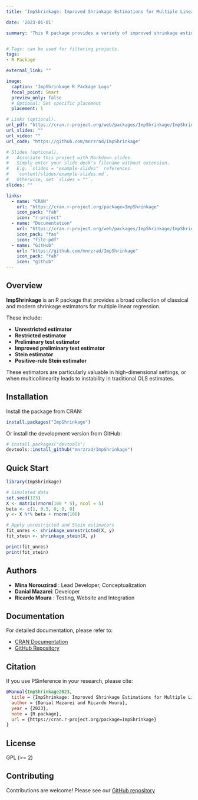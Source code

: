```yaml
---
title: 'ImpShrinkage: Improved Shrinkage Estimations for Multiple Linear Regression'

date: '2023-01-01'

summary: 'This R package provides a variety of improved shrinkage estimators in the area of statistical analysis: unrestricted; restricted; preliminary test; improved preliminary test; Stein; and positive-rule Stein.'


# Tags: can be used for filtering projects.
tags:
- R Package

external_link: ""

image:
  caption: 'ImpShrinkage R Package Logo'
  focal_point: Smart
  preview_only: false
  # Optional: Set specific placement
  placement: 1

# Links (optional).
url_pdf: "https://cran.r-project.org/web/packages/ImpShrinkage/ImpShrinkage.pdf"
url_slides: ""
url_video: ""
url_code: "https://github.com/mnrzrad/ImpShrinkage"

# Slides (optional).
#   Associate this project with Markdown slides.
#   Simply enter your slide deck's filename without extension.
#   E.g. `slides = "example-slides"` references 
#   `content/slides/example-slides.md`.
#   Otherwise, set `slides = ""`.
slides: ""

links:
  - name: "CRAN"
    url: "https://cran.r-project.org/package=ImpShrinkage"
    icon_pack: "fab"
    icon: "r-project"
  - name: "Documentation"
    url: "https://cran.r-project.org/web/packages/ImpShrinkage/ImpShrinkage.pdf"
    icon_pack: "fas"
    icon: "file-pdf"
  - name: "GitHub"
    url: "https://github.com/mnrzrad/ImpShrinkage"
    icon_pack: "fab"
    icon: "github"
---
```


## Overview

**ImpShrinkage** is an R package that provides a broad collection of classical and modern shrinkage estimators for multiple linear regression.

These include:

- **Unrestricted estimator**
- **Restricted estimator**
- **Preliminary test estimator**
- **Improved preliminary test estimator**
- **Stein estimator**
- **Positive-rule Stein estimator**

These estimators are particularly valuable in high-dimensional settings, or when multicollinearity leads to instability in traditional OLS estimates.


## Installation

Install the package from CRAN:

```r
install.packages("ImpShrinkage")
```

Or install the development version from GitHub:

```r
# install.packages("devtools")
devtools::install_github("mnrzrad/ImpShrinkage")
```

## Quick Start

```r
library(ImpShrinkage)

# Simulated data
set.seed(123)
X <- matrix(rnorm(100 * 5), ncol = 5)
beta <- c(1, 0.5, 0, 0, 0)
y <- X %*% beta + rnorm(100)

# Apply unrestricted and Stein estimators
fit_unres <- shrinkage_unrestricted(X, y)
fit_stein <- shrinkage_stein(X, y)

print(fit_unres)
print(fit_stein)
```

## Authors

- **Mina Norouzirad** : Lead Developer, Conceptualization
- **Danial Mazarei**: Developer
- **Ricardo Moura** : Testing, Website and Integration

## Documentation

For detailed documentation, please refer to:
- [CRAN Documentation](https://cran.r-project.org/web/packages/ImpShrinkage/ImpShrinkage.pdf)
- [GitHub Repository](https://github.com/mnrzrad/ImpShrinkage)

## Citation

If you use PSinference in your research, please cite:

```bibtex
@Manual{ImpShrinkage2023,
  title = {ImpShrinkage: Improved Shrinkage Estimations for Multiple Linear Regression},
  author = {Danial Mazarei and Ricardo Moura},
  year = {2023},
  note = {R package},
  url = {https://cran.r-project.org/package=ImpShrinkage}
}
```

## License

GPL (>= 2)

## Contributing

Contributions are welcome! Please see our [GitHub repository](https://github.com/mnrzrad/ImpShrinkage/issues)
